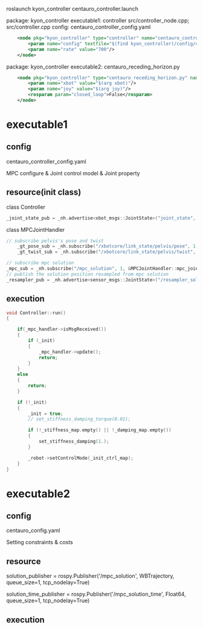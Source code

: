 roslaunch kyon_controller centauro_controller.launch

package: kyon_controller
executable1: controller src/controller_node.cpp; src/controller.cpp
config: centauro_controller_config.yaml

```xml
    <node pkg="kyon_controller" type="controller" name="centauro_controller_node" output="screen">
        <param name="config" textfile="$(find kyon_controller)/config/centauro_controller_config.yaml"/>
        <param name="rate" value="700"/>
    </node>
```

package: kyon_controller
executable2: centauro_receding_horizon.py

```xml
    <node pkg="kyon_controller" type="centauro_receding_horizon.py" name="mpc_node" output="screen">
        <param name="xbot" value="$(arg xbot)"/>
        <param name="joy" value="$(arg joy)"/>
        <rosparam param="closed_loop">False</rosparam>
    </node>

```

# executable1

## config

centauro_controller_config.yaml

MPC configure & Joint control model & Joint property

## resource(init class)

class Controller

```cpp
_joint_state_pub = _nh.advertise<xbot_msgs::JointState>("joint_state", 10);
```

class MPCJointHandler

```cpp
// subscribe pelvis's pose and twist
    _gt_pose_sub = _nh.subscribe("/xbotcore/link_state/pelvis/pose", 1, &MPCHandler::gt_pose_callback, this);
    _gt_twist_sub = _nh.subscribe("/xbotcore/link_state/pelvis/twist", 1, &MPCHandler::gt_twist_callback, this);

// subscribe mpc solution
_mpc_sub = _nh.subscribe("/mpc_solution", 1, &MPCJointHandler::mpc_joint_callback, this);
// publish the solution position resampled from mpc solution 
_resampler_pub = _nh.advertise<sensor_msgs::JointState>("/resampler_solution_position", 1, true);
```

## execution

```cpp
void Controller::run()
{

    if(_mpc_handler->isMsgReceived())
    {
        if (_init)
        {
            _mpc_handler->update();
            return;
        }
    }
    else
    {
        return;
    }

    if (!_init)
    {
        _init = true;
        // set_stiffness_damping_torque(0.01);

        if (!_stiffness_map.empty() || !_damping_map.empty())
        {
            set_stiffness_damping(1.);
        }

        _robot->setControlMode(_init_ctrl_map);
    }
}
```



# executable2

## config

centauro_config.yaml

Setting constraints & costs

## resource

solution_publisher = rospy.Publisher('/mpc_solution', WBTrajectory, queue_size=1, tcp_nodelay=True)

solution_time_publisher = rospy.Publisher('/mpc_solution_time', Float64, queue_size=1, tcp_nodelay=True)

## execution

